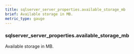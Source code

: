 ```yaml
---
title: sqlserver_server_properties.available_storage_mb
brief: Available storage in MB.
metric_type: gauge
---
```

### sqlserver_server_properties.available_storage_mb

Available storage in MB.